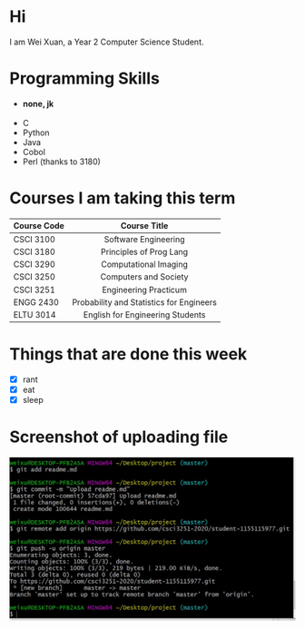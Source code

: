 <h1>Hi</h1>
<p>I am Wei Xuan, a Year 2 Computer Science Student.</p>

<h1>Programming Skills</h1>
<ul>
<li><strong>none, jk</strong></li><br  />
<li>C</li>
<li>Python</li>
<li>Java</li>
<li>Cobol</li>
<li>Perl (thanks to 3180)</li>
</ul>

<h1>Courses I am taking this term</h1>

| Course Code   |           Course Title          |
| ------------- |:-------------: |
| CSCI 3100     | Software Engineering |
| CSCI 3180     | Principles of Prog Lang|
| CSCI 3290     | Computational Imaging  |
| CSCI 3250     | Computers and Society |
| CSCI 3251     | Engineering Practicum  |
|ENGG 2430	    | Probability and Statistics for Engineers |
| ELTU 3014     | English for Engineering Students  |

<h1>Things that are done this week</h1>

* [x] rant 
* [x] eat  
* [X] sleep 

<h1>Screenshot of uploading file</h1>

<p><img alt="Image" title="icon" src="upload readme.md.JPG" /></p>
